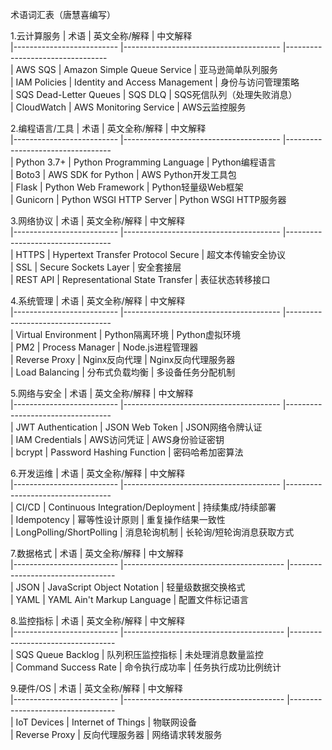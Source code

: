 术语词汇表（唐慧喜编写）

1.云计算服务
| 术语                 		| 英文全称/解释        			             | 中文解释                          		
|--------------------------	|---------------------------------------    |---------------------------------	
| AWS SQS             	  	| Amazon Simple Queue Service          	    | 亚马逊简单队列服务    		           
| IAM Policies        	  	| Identity and Access Management   	        | 身份与访问管理策略    		           
| SQS Dead-Letter Queues	| SQS DLQ                              		| SQS死信队列（处理失败消息）	
| CloudWatch          		| AWS Monitoring Service               	    | AWS云监控服务			

2.编程语言/工具
| 术语                 		| 英文全称/解释        			             | 中文解释                         		 
|--------------------------	|---------------------------------------    |----------------------------------	 
| Python 3.7+         		| Python Programming Language          	    | Python编程语言                   		 
| Boto3               		| AWS SDK for Python                   	    | AWS Python开发工具包            	 
| Flask               		| Python Web Framework                 	    | Python轻量级Web框架             	 
| Gunicorn            		| Python WSGI HTTP Server              	    | Python WSGI HTTP服务器          	 

3.网络协议
| 术语                 		| 英文全称/解释        			             | 中文解释                         		 
|--------------------------	|---------------------------------------	|----------------------------------	 
| HTTPS               		| Hypertext Transfer Protocol Secure   	    | 超文本传输安全协议              		 
| SSL                 		| Secure Sockets Layer                 	    | 安全套接层                      		 
| REST API            		| Representational State Transfer      	    | 表征状态转移接口                		 

4.系统管理
| 术语                 		| 英文全称/解释        			             | 中文解释                        		 
|--------------------------	|---------------------------------------    |----------------------------------	 
| Virtual Environment 	    | Python隔离环境                             | Python虚拟环境                  		 
| PM2                 		| Process Manager                      	    | Node.js进程管理器               		 
| Reverse Proxy       		| Nginx反向代理                              | Nginx反向代理服务器             		 
| Load Balancing      	    | 分布式负载均衡                             | 多设备任务分配机制              		 

5.网络与安全
| 术语                 		| 英文全称/解释        			             | 中文解释                        		 
|--------------------------	|---------------------------------------	|----------------------------------	 
| JWT Authentication  	    | JSON Web Token                       	    | JSON网络令牌认证                		 
| IAM Credentials     	    | AWS访问凭证                                | AWS身份验证密钥                 		 
| bcrypt              		| Password Hashing Function            	    | 密码哈希加密算法                		 

6.开发运维
| 术语                 		| 英文全称/解释        			             | 中文解释                         		 
|--------------------------	|---------------------------------------	|----------------------------------	 
| CI/CD               		| Continuous Integration/Deployment	        | 持续集成/持续部署               		 
| Idempotency         		| 幂等性设计原则                             | 重复操作结果一致性              		 
| LongPolling/ShortPolling 	| 消息轮询机制                     		     | 长轮询/短轮询消息获取方式       	 

7.数据格式
| 术语                 		| 英文全称/解释        			             | 中文解释                        		 
|--------------------------	|----------------------------------------	|----------------------------------	 
| JSON                		| JavaScript Object Notation    	        | 轻量级数据交换格式              		 
| YAML                		| YAML Ain't Markup Language 	            | 配置文件标记语言                		 

8.监控指标
| 术语                 		| 英文全称/解释        			             | 中文解释                         		 
|--------------------------	|----------------------------------------	|----------------------------------	 
| SQS Queue Backlog   	    | 队列积压监控指标 			                 | 未处理消息数量监控              		 
| Command Success Rate 	    | 命令执行成功率                       	     | 任务执行成功比例统计            		 

9.硬件/OS
| 术语                 		| 英文全称/解释        			             | 中文解释                        		 
|--------------------------	|----------------------------------------  	|----------------------------------	 
| IoT Devices         		| Internet of Things 			            | 物联网设备                      		 
| Reverse Proxy       		| 反向代理服务器     			             | 网络请求转发服务                		 